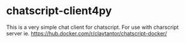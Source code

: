 # chatscript-client4py
This is a very simple chat client for chatscript. For use with charscript
server ie. https://hub.docker.com/r/claytantor/chatscript-docker/
